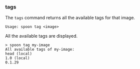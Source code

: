 ### tags

The `tags` command returns all the available tags for that image. 

```
Usage: spoon tag <image>
```

All the available tags are displayed.

```
> spoon tag my-image
All available tags of my-image:
head (local)
1.0 (local)
0.1.29
```